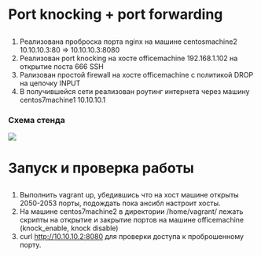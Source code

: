 # Port knocking + port forwarding

##
1. Реализована проброска порта nginx на машине centosmachine2 10.10.10.3:80 => 10.10.10.3:8080
2. Реализован port knocking на хосте officemachine 192.168.1.102 на открытие поста 666 SSH
3. Рализован простой firewall на хосте officemachine с политикой DROP на цепочку INPUT
3. В получившейся сети реализован роутинг интернета через машину centos7machine1 10.10.10.1

### Схема стенда
![](https://github.com/Kerosin3/linux_hw/tree/main/network_filtering/pics/diagramm.png)

# Запуск и проверка работы

##
1. Выполнить vagrant up, убедившись что на хост машине открыты 2050-2053 порты, подождать пока ансибл настроит хосты.
2. На машине centos7machine2 в директории /home/vagrant/ лежать скрипты на открытие и закрытие портов на машине officemachine (knock_enable, knock disable)
3. curl http://10.10.10.2:8080 для проверки доступа к проброшенному порту.
